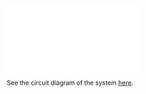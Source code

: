 <object data="WIRING-DIAGRAM-AND-INSTALLATION-DRAWINGS.pdf" type="application/pdf" width="700px" height="700px">
    <embed src="WIRING-DIAGRAM-AND-INSTALLATION-DRAWINGS.pdf">
        <p>See the circuit diagram of the system <a href="WIRING-DIAGRAM-AND-INSTALLATION-DRAWINGS.pdf">here</a>.</p>
    </embed>
</object>
